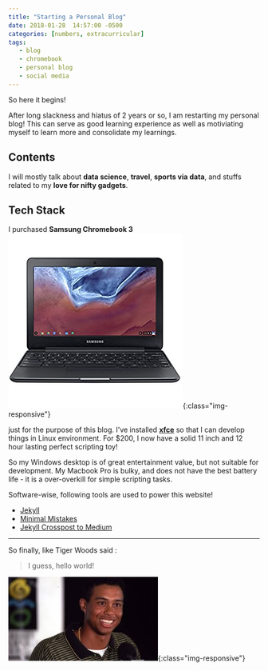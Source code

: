 ```yaml
---
title: "Starting a Personal Blog"
date: 2018-01-28  14:57:00 -0500
categories: [numbers, extracurricular]
tags:
   - blog
   - chromebook
   - personal blog
   - social media
---
```

So here it begins!

After long slackness and hiatus of 2 years or so, I am restarting my personal blog! This can serve as good learning experience as well as motiviating myself to learn more and consolidate my learnings.

## Contents
I will mostly talk about **data science**, **travel**, **sports via data**, and stuffs related to my **love for nifty gadgets**.

## Tech Stack
I purchased **Samsung Chromebook 3**![alt text](/assets/img/chromebook.jpg){:class="img-responsive"}

just for the purpose of this blog. I've installed [**xfce**](https://xfce.org/) so that I can develop things in Linux environment. For $200, I now have a solid 11 inch and 12 hour lasting perfect scripting toy!

So my Windows desktop is of great entertainment value, but not suitable for development. My Macbook Pro is bulky, and does not have the best battery life - it is a over-overkill for simple scripting tasks.

Software-wise, following tools are used to power this website!
* [Jekyll](https://jekyllrb.com/)
* [Minimal Mistakes](https://github.com/mmistakes/minimal-mistakes)
* [Jekyll Crosspost to Medium](https://github.com/aarongustafson/jekyll-crosspost-to-medium)

---

So finally, like Tiger Woods said :
> I guess, hello world!

![alt text](/assets/img/helloworld.jpeg){:class="img-responsive"}


